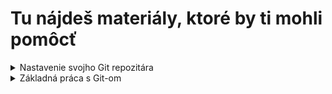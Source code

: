 # Tu nájdeš materiály, ktoré by ti mohli pomôcť

<details>
  <summary>Nastavenie svojho Git repozitára</summary>

  ### Vytvor si nový priečinok
  
  1. Choď do c/Users/openlab (alebo do nejakého iného podľa svojho uváženia)
  2. Vytvor priečinok s názvom appslab + aktuálny rok, napr. appslab2020
  3. Pokračuj podľa prezentácie **Git repo set up** v tomto repozitári
</details>

<details>
  <summary>Základná práca s Git-om</summary>
  
  ## Základné príkazy
  
  Všetko sa dá nájsť v Git dokumentácii ==> https://git-scm.com/doc
  
  ### Git checkout

  Príkaz slúži na prepínanie sa medzi jednotlivými vetvami (branch).
  
  **git checkout *[branch name]***
  
  ak vetva ešte neexistuje
  
  **git checkout -b *[branch name]***

  ### Git commit

  Slúži na nahratie zmien do repozitára.

  **git commit -m "commit message"**
  
  Ako písať commit message?
  1. Začni veľkým písmenom
  2. Napíš čo robia zmeny, ktoré sa chystáš commitnúť imperatívnym spôsobom
  3. Na konci vety sa nedáva bodka, výkričník...proste nič
  4. Skús sa zmestiť do 50 znakov
  
  Príklad: **Pridaj metódu pre výpočet dĺžky trasy**
  
  ### Git push
  
  Update-ne remote repozitár.
  
  **git push**
  
  Pri prvom vykonávaní príkazu git push (keď chcem pushnúť vetvu, ktorá ešte nie je v remote repozitári) bude potrebné pustiť git push nasledovne:
  
  git push --set-upstream origin *[branch name]*

  Všetky tieto príkazy sa dajú používať priamo v Git Bash konzole. Ako tieto príkazy realizovať v Intellij Idea nájdete v prezentácii **Working with Git in Intellij** v tomto repoziári.
</details>
